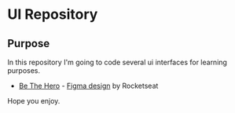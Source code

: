 # UI Repository

## Purpose

In this repository I'm going to code several ui interfaces for learning purposes.


- [Be The Hero](https://ui-lyart-six.vercel.app/be-the-hero) - [Figma design](https://www.figma.com/file/2C2yvw7jsCOGmaNUDftX9n/Be-The-Hero---OmniStack-11?node-id=0%3A1) by Rocketseat



Hope you enjoy.
